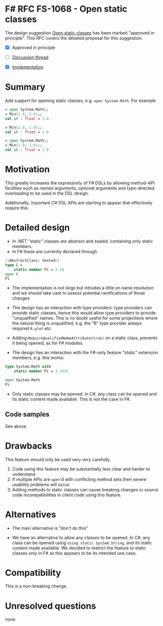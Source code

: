# F# RFC FS-1068 - Open static classes

The design suggestion [Open static classes](https://github.com/fsharp/fslang-suggestions/issues/383) has been marked "approved in principle".
This RFC covers the detailed proposal for this suggestion.

* [x] Approved in principle
* [ ] [Discussion thread](https://github.com/fsharp/fslang-design/issues/352)
* [x] [Implementation](https://github.com/Microsoft/visualfsharp/pull/6309)


# Summary
[summary]: #summary

Add support for opening static classes, e.g. `open System.Math`. For example

```fsharp
> open System.Math;;
> Min(1.0, 2.0);;
val it : float = 1.0

> Min(2.0, 1.0);;
val it : float = 1.0

> open System.Math;;
> Min(2.0, 1.0);;
val it : float = 1.0
```


# Motivation
[motivation]: #motivation

This greatly increases the expressivity of F# DSLs by allowing method-API facilities such as named arguments, optional
arguments and type-directed overloading to be used in the DSL design.

Additionally, important C# DSL APIs are starting to appear that effectively require this.


# Detailed design
[design]: #detailed-design

*  In .NET "static" classes  are abstract and sealed, containing only static members.  
* In F# these are currently declared through
```fsharp
[<AbstractClass; Sealed>] 
type C =
    static member Pi = 3.14
open C
Pi
```

* The implementation is not large but intrudes a little on name resolution and we should take care to assess potential ramifications of those changes

* The design has an interaction with type providers: type providers can provide static classes, hence this would allow type providers to provide "unqualified" names.  This is no doubt useful for some projections where the natural thing is unqualified, e.g. the "R" type provider always required `R.plot` etc.

* Adding `RequireQualifiedNameAttribute(true)` on a static class, prevents it being opened, as for F# modules.

* The design has an interaction with the F#-only feature "static" extension members, e.g. this works:

```fsharp
type System.Math with 
    static member Pi = 3.1415

open System.Math
Pi
```

* Only static classes may be opened.  In C#, any class can be opened and its static content made available.  This is not the case in F#.

## Code samples

See above
# Drawbacks
[drawbacks]: #drawbacks

This feature should only be used very very carefully. 
1. Code using this feature may be substantially less clear and harder to understand
2. If multiple APIs are `open`'d with conflicting method sets then severe usability problems will occur.
3. Adding methods to static classes can cause breaking changes or source code incompatibilities in client code using this feature.

# Alternatives
[alternatives]: #alternatives

* The main alternative is "don't do this"

* We have an alternative to allow any classes to be opened.  In C#, any class can be opened using `using static System.String`, and its static content made available.  We decided to restrict the feature to static classes only in F# as this appears to be its intended use case.

# Compatibility
[compatibility]: #compatibility

This is a non-breaking change.

# Unresolved questions
[unresolved]: #unresolved-questions

none


